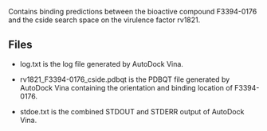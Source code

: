 Contains binding predictions between the bioactive compound F3394-0176 and the cside search space on the virulence factor rv1821.

## Files

- log.txt is the log file generated by AutoDock Vina.

- rv1821_F3394-0176_cside.pdbqt is the PDBQT file generated by AutoDock Vina containing the orientation and binding location of F3394-0176.

- stdoe.txt is the combined STDOUT and STDERR output of AutoDock Vina.

